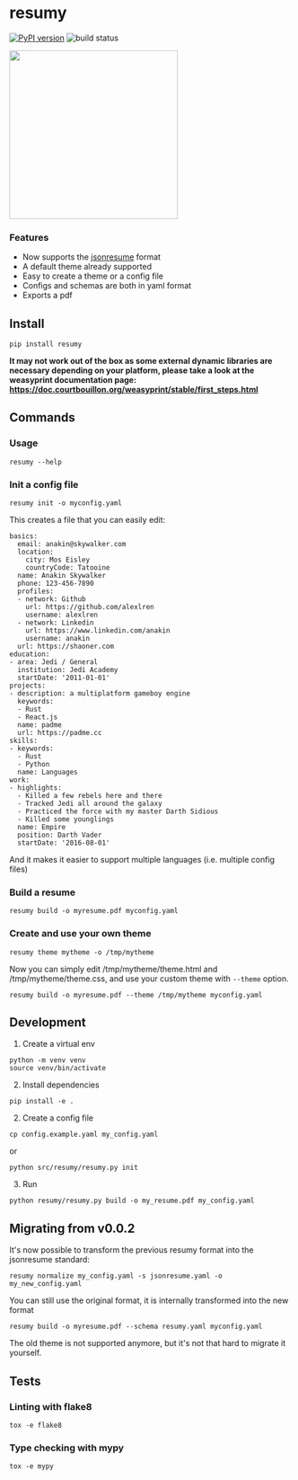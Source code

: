 # resumy

[![PyPI version](https://badge.fury.io/py/resumy.svg)](https://badge.fury.io/py/resumy)
![build status](https://github.com/alexlren/estel_secp256k1/actions/workflows/ci.yaml/badge.svg)

<img src="/docs/demo.png" width="300"/>

### Features

- Now supports the [jsonresume](https://jsonresume.org/schema/) format
- A default theme already supported
- Easy to create a theme or a config file
- Configs and schemas are both in yaml format
- Exports a pdf

## Install

```
pip install resumy
```

**It may not work out of the box as some external dynamic libraries are necessary depending on your platform, please take a look at the weasyprint documentation page: https://doc.courtbouillon.org/weasyprint/stable/first_steps.html**

## Commands

### Usage

```
resumy --help
```

### Init a config file

```
resumy init -o myconfig.yaml
```

This creates a file that you can easily edit:

```
basics:
  email: anakin@skywalker.com
  location:
    city: Mos Eisley
    countryCode: Tatooine
  name: Anakin Skywalker
  phone: 123-456-7890
  profiles:
  - network: Github
    url: https://github.com/alexlren
    username: alexlren
  - network: Linkedin
    url: https://www.linkedin.com/anakin
    username: anakin
  url: https://shaoner.com
education:
- area: Jedi / General
  institution: Jedi Academy
  startDate: '2011-01-01'
projects:
- description: a multiplatform gameboy engine
  keywords:
  - Rust
  - React.js
  name: padme
  url: https://padme.cc
skills:
- keywords:
  - Rust
  - Python
  name: Languages
work:
- highlights:
  - Killed a few rebels here and there
  - Tracked Jedi all around the galaxy
  - Practiced the force with my master Darth Sidious
  - Killed some younglings
  name: Empire
  position: Darth Vader
  startDate: '2016-08-01'
```

And it makes it easier to support multiple languages (i.e. multiple config files)

### Build a resume

```
resumy build -o myresume.pdf myconfig.yaml
```

### Create and use your own theme

```
resumy theme mytheme -o /tmp/mytheme
```

Now you can simply edit /tmp/mytheme/theme.html and /tmp/mytheme/theme.css, and use your custom theme with `--theme` option.

```
resumy build -o myresume.pdf --theme /tmp/mytheme myconfig.yaml
```

## Development

1. Create a virtual env

```
python -m venv venv
source venv/bin/activate
```

2. Install dependencies

```
pip install -e .
```

2. Create a config file

```
cp config.example.yaml my_config.yaml
```

or

```
python src/resumy/resumy.py init
```

3. Run

```
python resumy/resumy.py build -o my_resume.pdf my_config.yaml
```

## Migrating from v0.0.2

It's now possible to transform the previous resumy format into the jsonresume standard:

```
resumy normalize my_config.yaml -s jsonresume.yaml -o my_new_config.yaml
```

You can still use the original format, it is internally transformed into the new format

```
resumy build -o myresume.pdf --schema resumy.yaml myconfig.yaml
```

The old theme is not supported anymore, but it's not that hard to migrate it yourself.

## Tests

### Linting with flake8

```
tox -e flake8
```

### Type checking with mypy

```
tox -e mypy
```
